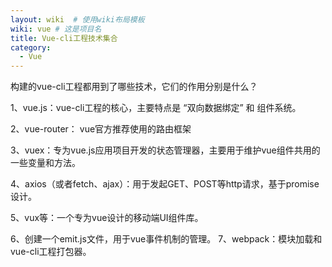 ```yaml
---
layout: wiki  # 使用wiki布局模板
wiki: vue # 这是项目名
title: Vue-cli工程技术集合
category:
  - Vue
---
```


构建的vue-cli工程都用到了哪些技术，它们的作用分别是什么？ 

1、vue.js：vue-cli工程的核心，主要特点是 “双向数据绑定” 和 组件系统。 

2、vue-router： vue官方推荐使用的路由框架 

3、vuex：专为vue.js应用项目开发的状态管理器，主要用于维护vue组件共用的一些变量和方法。 

4、axios（或者fetch、ajax）：用于发起GET、POST等http请求，基于promise设计。 

5、vux等：一个专为vue设计的移动端UI组件库。 

6、创建一个emit.js文件，用于vue事件机制的管理。 7、webpack：模块加载和vue-cli工程打包器。